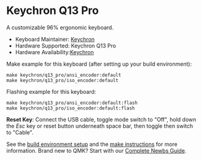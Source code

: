 # Keychron Q13 Pro

A customizable 96% ergonomic keyboard.

* Keyboard Maintainer: [Keychron](https://github.com/keychron)
* Hardware Supported: Keychron Q13 Pro
* Hardware Availability:[Keychron](https://www.keychron.com/)

Make example for this keyboard (after setting up your build environment):

    make keychron/q13_pro/ansi_encoder:default
    make keychron/q13_pro/iso_encoder:default

Flashing example for this keyboard:

    make keychron/q13_pro/ansi_encoder:default:flash
    make keychron/q13_pro/iso_encoder:default:flash

**Reset Key**: Connect the USB cable, toggle mode switch to "Off", hold down the *Esc* key or reset button underneath space bar, then toggle then switch to "Cable".

See the [build environment setup](https://docs.qmk.fm/#/getting_started_build_tools) and the [make instructions](https://docs.qmk.fm/#/getting_started_make_guide) for more information. Brand new to QMK? Start with our [Complete Newbs Guide](https://docs.qmk.fm/#/newbs).
